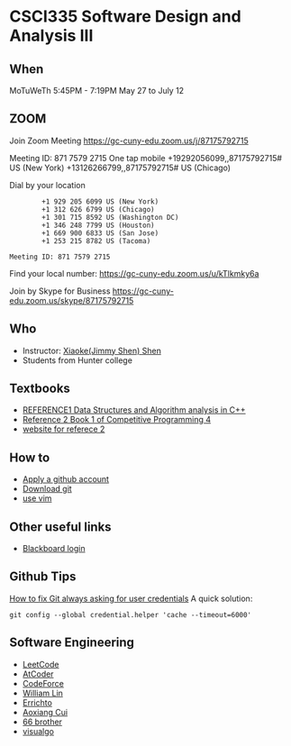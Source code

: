 # CSCI335 Software Design and Analysis III

## When 
MoTuWeTh 5:45PM - 7:19PM
May 27 to July 12

## ZOOM
Join Zoom Meeting
https://gc-cuny-edu.zoom.us/j/87175792715

Meeting ID: 871 7579 2715
One tap mobile
+19292056099,,87175792715# US (New York)
+13126266799,,87175792715# US (Chicago)

Dial by your location
```
        +1 929 205 6099 US (New York)
        +1 312 626 6799 US (Chicago)
        +1 301 715 8592 US (Washington DC)
        +1 346 248 7799 US (Houston)
        +1 669 900 6833 US (San Jose)
        +1 253 215 8782 US (Tacoma)

Meeting ID: 871 7579 2715
```
Find your local number: https://gc-cuny-edu.zoom.us/u/kTlkmky6a

Join by Skype for Business
https://gc-cuny-edu.zoom.us/skype/87175792715


## Who
- Instructor: [Xiaoke(Jimmy Shen) Shen](https://xiaokeshen.github.io/)
- Students from Hunter college


## Textbooks
- [REFERENCE1 Data Structures and Algorithm analysis in C++](http://www.uoitc.edu.iq/images/documents/informatics-institute/Competitive_exam/DataStructures.pdf)
- [Reference 2 Book 1 of Competitive Programming 4](https://bookshop.org/books/competitive-programming-4-book-1-the-lower-bound-of-programming-contests-in-the-2020s/9781716745522)
- [website for referece 2](https://cpbook.net)
## How to
- [Apply a github account](https://github.com/)
- [Download git](https://git-scm.com/downloads)
- [use vim](https://vim.rtorr.com/)


## Other useful links 
- [Blackboard login](http://bbhosted.cuny.edu/)


## Github Tips  
[How to fix Git always asking for user credentials](https://www.freecodecamp.org/news/how-to-fix-git-always-asking-for-user-credentials/)
A quick solution: 
```
git config --global credential.helper 'cache --timeout=6000'
```
## Software Engineering
- [LeetCode](https://leetcode.com/)
- [AtCoder](https://atcoder.jp/)
- [CodeForce](https://codeforces.com/)
- [William Lin](https://www.youtube.com/channel/UCKuDLsO0Wwef53qdHPjbU2Q)
- [Errichto](https://www.youtube.com/channel/UCBr_Fu6q9iHYQCh13jmpbrg)
- [Aoxiang Cui](https://www.youtube.com/channel/UCDVYMs-SYiJxhIU2T0e7gzw)
- [66 brother](https://www.youtube.com/channel/UCuiWMZZsY_oPcoXq8C3hU3Q)
- [visualgo](https://visualgo.net/en)
